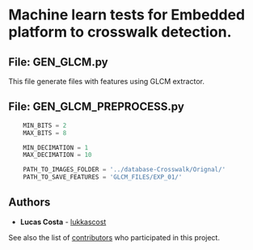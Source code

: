 # Machine learn tests for Embedded platform to crosswalk detection.

## File: GEN_GLCM.py

This file generate files with features using GLCM extractor.



## File: GEN_GLCM_PREPROCESS.py
```python
    MIN_BITS = 2
    MAX_BITS = 8

    MIN_DECIMATION = 1
    MAX_DECIMATION = 10

    PATH_TO_IMAGES_FOLDER = '../database-Crosswalk/Orignal/'
    PATH_TO_SAVE_FEATURES = 'GLCM_FILES/EXP_01/'
```




## Authors

* **Lucas Costa** - [lukkascost](https://github.com/lukkascost)

See also the list of [contributors](https://github.com/lukkascost/py_Crosswalk/contributors) who participated in this project.
